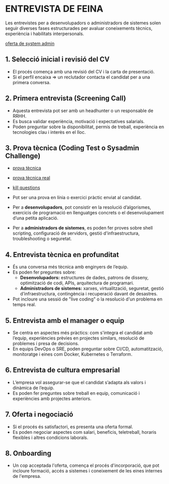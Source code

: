 # ENTREVISTA DE FEINA

Les entrevistes per a desenvolupadors o administradors de sistemes solen seguir diverses fases estructurades per avaluar coneixements tècnics, experiència i habilitats interpersonals.

[oferta de system admin](https://www.linkedin.com/jobs/search/?currentJobId=4148744346&keywords=system%20admin&origin=BLENDED_SEARCH_RESULT_NAVIGATION_JOB_CARD&originToLandingJobPostings=4137894753%2C4153811143%2C4148744346)

## 1. **Selecció inicial i revisió del CV**
- El procés comença amb una revisió del CV i la carta de presentació.
- Si el perfil encaixa => un reclutador contacta el candidat per a una primera conversa.

## 2. **Primera entrevista (Screening Call)**
- Aquesta entrevista pot ser amb un headhunter o un responsable de RRHH.
- Es busca validar experiència, motivació i expectatives salarials.
- Poden preguntar sobre la disponibilitat, permís de treball, experiència en tecnologies clau i interès en el lloc.

## 3. **Prova tècnica (Coding Test o Sysadmin Challenge)**  
- [prova tècnica](05a-prova-tecnica.md)
- [prova tècnica real](05b-prova-tecnica-real.md)
- [kill questions](05c-kill-question.md)

- Pot ser una prova en línia o exercici pràctic enviat al candidat.
- Per a **desenvolupadors**, pot consistir en la resolució d’algorismes, exercicis de programació en llenguatges concrets o el desenvolupament d’una petita aplicació.
- Per a **administradors de sistemes**, es poden fer proves sobre shell scripting, configuració de servidors, gestió d'infraestructura, troubleshooting o seguretat.

## 4. **Entrevista tècnica en profunditat**
- És una conversa més tècnica amb enginyers de l’equip.
- Es poden fer preguntes sobre:
    - **Desenvolupadors:** estructures de dades, patrons de disseny, optimització de codi, APIs, arquitectura de programari.
    - **Administradors de sistemes:** xarxes, virtualització, seguretat, gestió d’infraestructura, contingència i recuperació davant de desastres.
- Pot incloure una sessió de "live coding" o la resolució d'un problema en temps real.

## 5. **Entrevista amb el manager o equip**
- Se centra en aspectes més pràctics: com s'integra el candidat amb l’equip, experiències prèvies en projectes similars, resolució de problemes i presa de decisions.
- En equips DevOps o SRE, poden preguntar sobre CI/CD, automatització, monitoratge i eines com Docker, Kubernetes o Terraform.

## 6. **Entrevista de cultura empresarial**
- L’empresa vol assegurar-se que el candidat s’adapta als valors i dinàmica de l’equip.
- Es poden fer preguntes sobre treball en equip, comunicació i experiències amb projectes anteriors.

## 7. **Oferta i negociació**
- Si el procés és satisfactori, es presenta una oferta formal.
- Es poden negociar aspectes com salari, beneficis, teletreball, horaris flexibles i altres condicions laborals.

## 8. **Onboarding**
- Un cop acceptada l'oferta, comença el procés d'incorporació, que pot incloure formació, accés a sistemes i coneixement de les eines internes de l'empresa.

